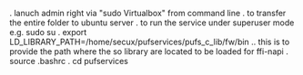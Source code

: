 . lanuch admin right via "sudo Virtualbox" from command line
. to transfer the entire folder to ubuntu server 
. to run the service under superuser mode e.g. sudo su 
. export LD_LIBRARY_PATH=/home/secux/pufservices/pufs_c_lib/fw/bin .. this is to provide the path where the so library are located to be loaded for ffi-napi 
. source .bashrc
. cd pufservices 